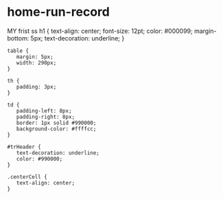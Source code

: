 # home-run-record
MY frist ss
   h1  {
       text-align: center;
       font-size: 12pt;
       color: #000099;
       margin-bottom: 5px;
       text-decoration: underline;
    }
    
    table {
       margin: 5px;
       width: 290px;
    }
    
    th {
       padding: 3px;
    }
    
    td {
       padding-left: 8px;
       padding-right: 8px;
       border: 1px solid #990000;
       background-color: #ffffcc;
    }
    
    #trHeader {
       text-decoration: underline;
       color: #990000;
    }
    
    .centerCell {
       text-align: center;
    }
